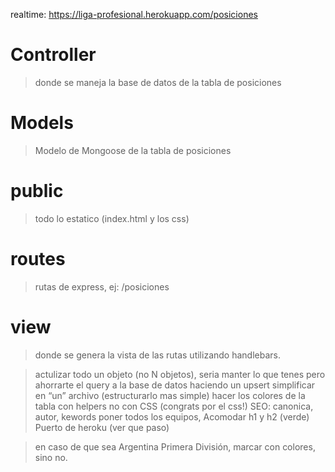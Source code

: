 realtime: https://liga-profesional.herokuapp.com/posiciones

# Controller

> donde se maneja la base de datos de la tabla de posiciones

# Models

> Modelo de Mongoose de la tabla de posiciones

# public

> todo lo estatico (index.html y los css)

# routes

> rutas de express, ej: /posiciones

# view

> donde se genera la vista de las rutas utilizando handlebars.





> actulizar todo un objeto (no N objetos), 
> seria manter lo que tenes pero ahorrarte el query a la base de datos haciendo un upsert
> simplificar en “un” archivo (estructurarlo mas simple)
> hacer los colores de la tabla con helpers no con CSS (congrats por el css!)
> SEO: canonica, autor, kewords poner todos los equipos, Acomodar h1 y h2 (verde)
> Puerto de heroku (ver que paso)

> en caso de que sea Argentina Primera División, marcar con colores, sino no.